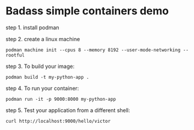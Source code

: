 # Badass simple containers demo

step 1. install podman

step 2. create a linux machine

	podman machine init --cpus 8 --memory 8192 --user-mode-networking --rootful

step 3. To build your image: 

	podman build -t my-python-app .

step 4. To run your container: 

	podman run -it -p 9000:8000 my-python-app

step 5. Test your application from a different shell:

	curl http://localhost:9000/hello/victor
